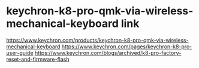 # keychron-k8-pro-qmk-via-wireless-mechanical-keyboard link
https://www.keychron.com/products/keychron-k8-pro-qmk-via-wireless-mechanical-keyboard
https://www.keychron.com/pages/keychron-k8-pro-user-guide
https://www.keychron.com/blogs/archived/k8-pro-factory-reset-and-firmware-flash
